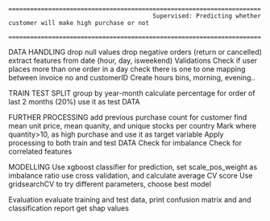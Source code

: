                                             ======================================================================
                                            Supervised: Predicting whether customer will make high purchase or not
                                            ======================================================================


DATA HANDLING
  drop null values
  drop negative orders (return or cancelled)
  extract features from date (hour, day, isweekend)
  Validations
    Check if user places more than one order in a day
    check there is one to one mapping between invoice no and customerID
  Create hours bins, morning, evening..

TRAIN TEST SPLIT
  group by year-month
  calculate percentage for order of last 2 months (20%)
  use it as test DATA

FURTHER PROCESSING
  add previous purchase count for customer
  find mean unit price, mean quanity, and unique stocks per country
  Mark where quantity>10, as high purchase and use it as target variable
  Apply processing to both train and test DATA
  Check for imbalance
  Check for correlated features

MODELLING
  Use xgboost classifier for prediction, set scale_pos_weight as imbalance ratio
  use cross validation, and calculate average CV score
  Use gridsearchCV to try different parameters, choose best model
  
Evaluation
  evaluate training and test data, print confusion matrix and and classification report
  get shap values
